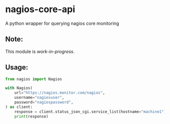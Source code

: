# nagios-core-api
A python wrapper for querying nagios core monitoring

## Note:
This module is *work-in-progress*.

## Usage:


```python
from nagios import Nagios

with Nagios(
    url="https://nagios.monitor.com/nagios",
    username="nagiosuser",
    password="nagiospassword",
) as client:
    response = client.status_json_cgi.service_list(hostname="machine1")
    print(response)
```
